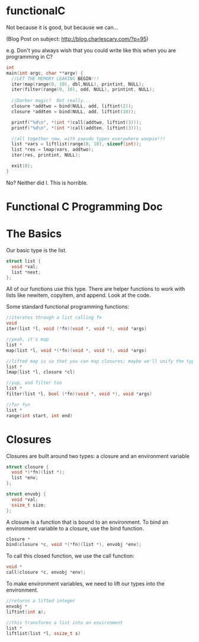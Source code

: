 functionalC
===========

Not because it is good, but because we can... 

(Blog Post on subject: http://blog.charlescary.com/?p=95)

e.g. Don't you always wish that you could write like this when you are programming in C?

```c
int
main(int argc, char **argv) {
  //LET THE MEMORY LEAKING BEGIN!!!
  iter(map(range(0, 10), dbl,NULL), printint, NULL);
  iter(filter(range(0, 10), odd, NULL), printint, NULL); 
  
  //Darker magic?  Not really...
  closure *addtwo = bind(NULL, add, liftint(2));
  closure *addten = bind(NULL, add, liftint(10));

  printf("%d\n", *(int *)call(addtwo, liftint(3)));
  printf("%d\n", *(int *)call(addten, liftint(3)));

  //all together now, with pseudo types everywhere woopie!!!
  list *vars = liftlist(range(0, 10), sizeof(int));
  list *res = lmap(vars, addtwo);
  iter(res, printint, NULL);

  exit(0);
}
```

No?  Neither did I.  This is horrible.  

Functional C Programming Doc
============================

# The Basics

Our basic type is the list.

```c
struct list {
  void *val;
  list *next;
};
```

All of our functions use this type.  There are helper functions to work with lists like newitem, copyitem, and append.  Look at the code.

Some standard functional programming functions:

```c
//iterates through a list calling fn
void
iter(list *l, void (*fn)(void *, void *), void *args)
```
```c
//yeah, it's map
list *
map(list *l, void *(*fn)(void *, void *), void *args)
```

```c
//lifted map is so that you can map closures; maybe we'll unify the type system later...
list *
lmap(list *l, closure *cl)
```

```c
//yup, and filter too
list *
filter(list *l, bool (*fn)(void *, void *), void *args)
```

```c
//for fun
list *
range(int start, int end)
```

# Closures

Closures are built around two types: a closure and an environment variable

```c
struct closure {
  void *(*fn)(list *);
  list *env;
};

struct envobj {
  void *val;
  ssize_t size;
};
```

A closure is a function that is bound to an environment.  To bind an environment variable to a closure, use the bind function.

```c
closure *
bind(closure *c, void *(*fn)(list *), envobj *env);
```

To call this closed function, we use the call function:

```c
void *
call(closure *c, envobj *env);
```

To make environment variables, we need to lift our types into the environment.  

```c
//returns a lifted integer
envobj *
liftint(int a);
```

```c
//this transforms a list into an environment
list *
liftlist(list *l, ssize_t s) 
```
